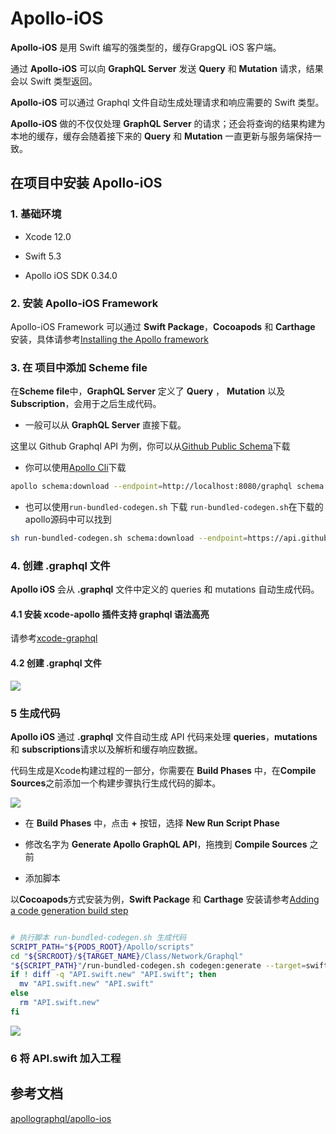 # Apollo-iOS

**Apollo-iOS** 是用 Swift 编写的强类型的，缓存GrapgQL iOS 客户端。

通过 **Apollo-iOS** 可以向 **GraphQL Server** 发送 **Query** 和 **Mutation** 请求，结果会以 Swift 类型返回。 

**Apollo-iOS** 可以通过 Graphql 文件自动生成处理请求和响应需要的 Swift 类型。

**Apollo-iOS** 做的不仅仅处理 **GraphQL Server** 的请求；还会将查询的结果构建为本地的缓存，缓存会随着接下来的  **Query** 和 **Mutation** 一直更新与服务端保持一致。


## 在项目中安装 Apollo-iOS

### 1. 基础环境

- Xcode 12.0

- Swift 5.3

- Apollo iOS SDK 0.34.0

### 2. 安装 Apollo-iOS Framework 

Apollo-iOS Framework 可以通过 **Swift Package**，**Cocoapods** 和 **Carthage** 安装，具体请参考[Installing the Apollo framework](https://www.apollographql.com/docs/ios/installation/)


### 3. 在 项目中添加 Scheme file

在**Scheme file**中，**GraphQL Server** 定义了 **Query** ， **Mutation** 以及 **Subscription**，会用于之后生成代码。

- 一般可以从 **GraphQL Server** 直接下载。

这里以 Github Graphql API 为例，你可以从[Github Public Schema](https://docs.github.com/en/free-pro-team@latest/graphql/overview/public-schema)下载

- 你可以使用[Apollo Cli](https://www.apollographql.com/docs/devtools/cli/)下载

```sh
apollo schema:download --endpoint=http://localhost:8080/graphql schema.json --header="Authorization: Bearer <token>"
```

- 也可以使用`run-bundled-codegen.sh` 下载
`run-bundled-codegen.sh`在下载的apollo源码中可以找到

```sh
sh run-bundled-codegen.sh schema:download --endpoint=https://api.github.com/graphql schema.json --header="Authorization: Bearer <token>"  
```



### 4. 创建 .graphql 文件

**Apollo iOS** 会从 **.graphql** 文件中定义的 queries 和 mutations 自动生成代码。

#### 4.1 安装 xcode-apollo 插件支持 graphql 语法高亮

请参考[xcode-graphql](https://github.com/apollographql/xcode-graphql#installation)

#### 4.2 创建 .graphql 文件 

![](https://gitee.com/existorlive/exist-or-live-pic/raw/master/%E6%88%AA%E5%B1%8F2021-01-04%20%E4%B8%8A%E5%8D%881.29.49.png)


### 5 生成代码

**Apollo iOS** 通过 **.graphql** 文件自动生成 API 代码来处理 **queries**，**mutations** 和 **subscriptions**请求以及解析和缓存响应数据。

代码生成是Xcode构建过程的一部分，你需要在 **Build Phases** 中，在**Compile Sources**之前添加一个构建步骤执行生成代码的脚本。

![](https://gitee.com/existorlive/exist-or-live-pic/raw/master/%E6%88%AA%E5%B1%8F2021-01-04%20%E4%B8%8A%E5%8D%881.38.24.png)

- 在 **Build Phases** 中，点击 **+** 按钮，选择 **New Run Script Phase**

- 修改名字为 **Generate Apollo GraphQL API**，拖拽到 **Compile Sources** 之前

- 添加脚本

以**Cocoapods**方式安装为例，**Swift Package** 和 **Carthage** 安装请参考[Adding a code generation build step](https://www.apollographql.com/docs/ios/installation/#adding-a-code-generation-build-step)

```sh

# 执行脚本 run-bundled-codegen.sh 生成代码
SCRIPT_PATH="${PODS_ROOT}/Apollo/scripts"
cd "${SRCROOT}/${TARGET_NAME}/Class/Network/Graphql"
"${SCRIPT_PATH}"/run-bundled-codegen.sh codegen:generate --target=swift --includes=./*.graphql --localSchemaFile="schema.json" "API.swift.new"
if ! diff -q "API.swift.new" "API.swift"; then
  mv "API.swift.new" "API.swift"
else
  rm "API.swift.new"
fi

```

![](https://gitee.com/existorlive/exist-or-live-pic/raw/master/%E6%88%AA%E5%B1%8F2021-01-04%20%E4%B8%8A%E5%8D%882.23.28.png)

### 6 将 API.swift 加入工程


## 参考文档

[apollographql/apollo-ios](https://github.com/apollographql/apollo-ios)